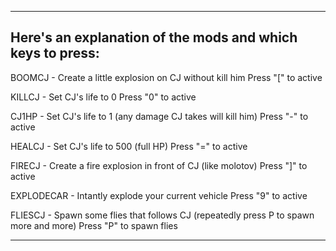 -----------------------------------------------------------------                
Here's an explanation of the mods and which keys to press:
-----------------------------------------------------------------


BOOMCJ - Create a little explosion on CJ without kill him
Press "[" to active



KILLCJ - Set CJ's life to 0
Press "0" to active



CJ1HP - Set CJ's life to 1 (any damage CJ takes will kill him)
Press "-" to active



HEALCJ - Set CJ's life to 500 (full HP)
Press "=" to active



FIRECJ - Create a fire explosion in front of CJ (like molotov)
Press "]" to active



EXPLODECAR - Intantly explode your current vehicle
Press "9" to active


FLIESCJ - Spawn some flies that follows CJ (repeatedly press P to spawn more and more)
Press "P" to spawn flies



-----------------------------------------------------------------
